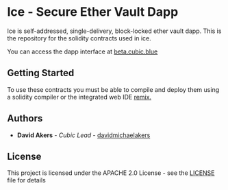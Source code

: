 # Ice - Secure Ether Vault Dapp

Ice is self-addressed, single-delivery, block-locked ether vault dapp. This is the repository for the solidity contracts used in ice. 

You can access the dapp interface at [beta.cubic.blue](http://beta.cubic.blue)

## Getting Started

To use these contracts you must be able to compile and deploy them using a solidity compiler or the integrated web IDE [remix.](http://remix.ethereum.org)


## Authors

* **David Akers** - *Cubic Lead* - [davidmichaelakers](https://github.com/davidmichaelakers)

## License

This project is licensed under the APACHE 2.0 License - see the [LICENSE](LICENSE) file for details
